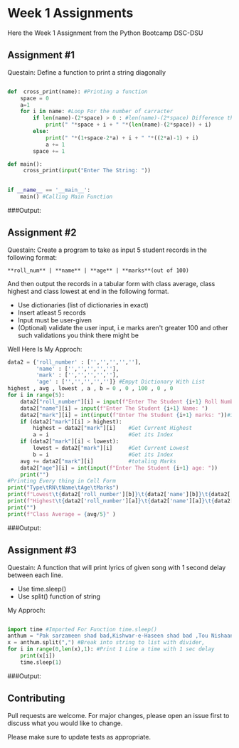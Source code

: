 # Week 1 Assignments

Here the Week 1 Assignment from the Python Bootcamp DSC-DSU

## Assignment #1

Questain: Define a function to print a string diagonally

```python

def  cross_print(name): #Printing a function
    space = 0 
    a=1
    for i in name: #Loop For the number of carracter
        if len(name)-(2*space) > 0 : #len(name)-(2*space) Difference th String Lenght and Spaces to be add in end
            print(" "*space + i + " "*(len(name)-(2*space)) + i)
        else:
            print(" "*(1+space-2*a) + i + " "*((2*a)-1) + i)
            a += 1
        space += 1

def main():
     cross_print(input("Enter The String: "))
    

if __name__ == '__main__':
	main() #Calling Main Function

```
###Output:

## Assignment #2

Questain: Create a program to take as input 5 student records in the following format:

```
**roll_num** | **name** | **age** | **marks**(out of 100)
```

And then output the records in a tabular form with class average, class highest and class lowest at end in the following format.

- Use dictionaries (list of dictionaries in exact)
- Insert atleast 5 records
- Input must be user-given
- (Optional) validate the user input, i.e marks aren't greater 100 and other such validations you think there might be

Well Here Is My Approch:
```python
data2 = {'roll_number' : ['','','','',''],
         'name' : ['','','','',''],
         'mark' : ['','','','',''],
         'age' : ['','','','','']} #Empyt Dictionary With List 
highest , avg , lowest , a , b = 0 , 0 , 100 , 0 , 0
for i in range(5):
    data2["roll_number"][i] = input(f"Enter The Student {i+1} Roll Number: ")
    data2["name"][i] = input(f"Enter The Student {i+1} Name: ")
    data2["mark"][i] = int(input(f"Enter The Student {i+1} marks: "))#inputs for list
    if (data2["mark"][i] > highest):
        highest = data2["mark"][i]    #Get Current Highest
        a = i                         #Get its Index
    if (data2["mark"][i] < lowest):
        lowest = data2["mark"][i]     #Get Current Lowest
        b = i                         #Get its Index
    avg += data2["mark"][i]           #totaling Marks
    data2["age"][i] = int(input(f"Enter The Student {i+1} age: "))
    print("")
#Printing Every thing in Cell Form
print("Type\tRN\tName\tAge\tMarks")
print(f"Lowest\t{data2['roll_number'][b]}\t{data2['name'][b]}\t{data2['age'][b]}\t{data2['mark'][b]}")
print(f"Highest\t{data2['roll_number'][a]}\t{data2['name'][a]}\t{data2['age'][a]}\t{data2['mark'][a]}")
print("")
print(f"Class Average = {avg/5}" )

```
###Output:

## Assignment #3

Questain: A function that will print lyrics of given song with 1 second delay between each line.

   - Use time.sleep()
   - Use split() function of string

My Approch:

```python

import time #Imported For Function time.sleep()
anthum = "Pak sarzameen shad bad,Kishwar-e-Haseen shad bad ,Tou Nishaan-e-Azm-e-aali shan ,Arz-e-Pakistan ,Markaz-e-yaqeen Shad bad,Pak sarzameen ka nizaam Qouwat-e-Akhouwat-e-Awam ,Qaum mulk saltanat ,Painda tabinda bad Shad bad Manzil-e-murad ,Parcham-e-Sitara-o-Hilall ,Rahbar-e-Tarakkeey-o-Kamal ,Tarjuman-e-mazee-shaan-e-Hal Jan-e-Istaqbal ,Saaya-e-Khuda-e-zuljalal" #Saved The whole Anthum in string
x = anthum.split(",") #Break into string to list with divider,
for i in range(0,len(x),1): #Print 1 Line a time with 1 sec delay
    print(x[i])
    time.sleep(1)

```
###Output:

## Contributing
Pull requests are welcome. For major changes, please open an issue first to discuss what you would like to change.

Please make sure to update tests as appropriate.

